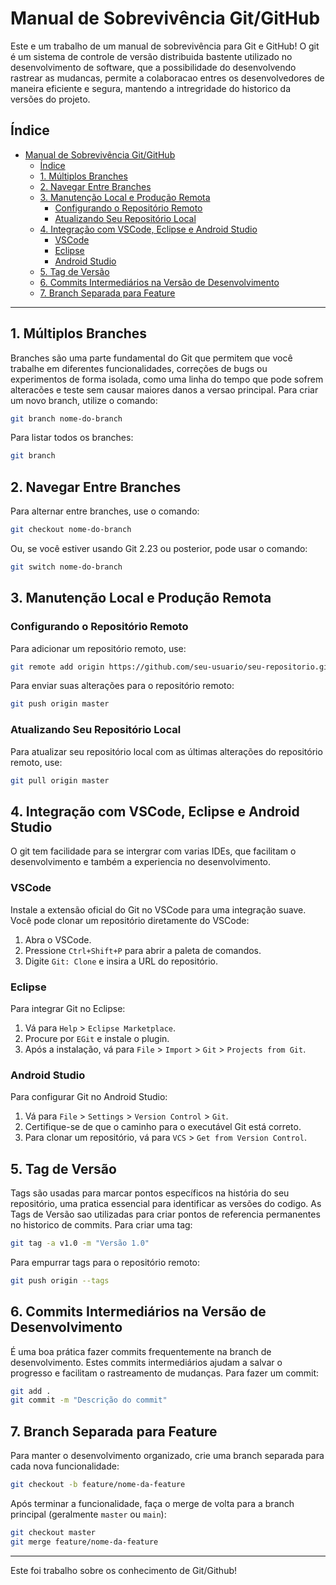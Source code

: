 # Manual de Sobrevivência Git/GitHub

Este e um trabalho de um manual de sobrevivência para Git e GitHub! O git é um sistema de controle de versão distribuida bastente utilizado no desenvolvimento de software, que a possibilidade do desenvolvendo rastrear as mudancas, permite a colaboracao entres os desenvolvedores de maneira eficiente e segura, mantendo a intregridade
do historico da versões do projeto.

## Índice

- [Manual de Sobrevivência Git/GitHub](#manual-de-sobrevivência-gitgithub)
  - [Índice](#índice)
  - [ 1. Múltiplos Branches](#-1-múltiplos-branches)
  - [ 2. Navegar Entre Branches](#-2-navegar-entre-branches)
  - [ 3. Manutenção Local e Produção Remota](#-3-manutenção-local-e-produção-remota)
    - [Configurando o Repositório Remoto](#configurando-o-repositório-remoto)
    - [Atualizando Seu Repositório Local](#atualizando-seu-repositório-local)
  - [ 4. Integração com VSCode, Eclipse e Android Studio](#-4-integração-com-vscode-eclipse-e-android-studio)
    - [VSCode](#vscode)
    - [Eclipse](#eclipse)
    - [Android Studio](#android-studio)
  - [ 5. Tag de Versão](#-5-tag-de-versão)
  - [ 6. Commits Intermediários na Versão de Desenvolvimento](#-6-commits-intermediários-na-versão-de-desenvolvimento)
  - [ 7. Branch Separada para Feature](#-7-branch-separada-para-feature)

---

## <a name="multiplos-branches"></a> 1. Múltiplos Branches

Branches são uma parte fundamental do Git que permitem que você trabalhe em diferentes funcionalidades, correções de bugs ou experimentos de forma isolada, como uma linha do tempo que pode sofrem alteracões e teste sem causar maiores danos a versao principal. Para criar um novo branch, utilize o comando:

```sh
git branch nome-do-branch
```

Para listar todos os branches:

```sh
git branch
```

## <a name="navegar-entre-branches"></a> 2. Navegar Entre Branches

Para alternar entre branches, use o comando:

```sh
git checkout nome-do-branch
```

Ou, se você estiver usando Git 2.23 ou posterior, pode usar o comando:

```sh
git switch nome-do-branch
```

## <a name="manutencao-local-e-producao-remota"></a> 3. Manutenção Local e Produção Remota

### Configurando o Repositório Remoto

Para adicionar um repositório remoto, use:

```sh
git remote add origin https://github.com/seu-usuario/seu-repositorio.git
```

Para enviar suas alterações para o repositório remoto:

```sh
git push origin master
```

### Atualizando Seu Repositório Local

Para atualizar seu repositório local com as últimas alterações do repositório remoto, use:

```sh
git pull origin master
```

## <a name="integracao-vscode-eclipse-android-studio"></a> 4. Integração com VSCode, Eclipse e Android Studio
O git tem facilidade para se intergrar com varias IDEs, que facilitam o desenvolvimento e também a experiencia no desenvolvimento.

### VSCode

Instale a extensão oficial do Git no VSCode para uma integração suave. Você pode clonar um repositório diretamente do VSCode:

1. Abra o VSCode.
2. Pressione `Ctrl+Shift+P` para abrir a paleta de comandos.
3. Digite `Git: Clone` e insira a URL do repositório.

### Eclipse

Para integrar Git no Eclipse:

1. Vá para `Help` > `Eclipse Marketplace`.
2. Procure por `EGit` e instale o plugin.
3. Após a instalação, vá para `File` > `Import` > `Git` > `Projects from Git`.

### Android Studio

Para configurar Git no Android Studio:

1. Vá para `File` > `Settings` > `Version Control` > `Git`.
2. Certifique-se de que o caminho para o executável Git está correto.
3. Para clonar um repositório, vá para `VCS` > `Get from Version Control`.

## <a name="tag-de-versao"></a> 5. Tag de Versão

Tags são usadas para marcar pontos específicos na história do seu repositório, uma pratica essencial para identificar as versões do codigo. As Tags de Versão sao utilizadas para criar pontos de referencia permanentes no historico de commits. Para criar uma tag:

```sh
git tag -a v1.0 -m "Versão 1.0"
```

Para empurrar tags para o repositório remoto:

```sh
git push origin --tags
```

## <a name="commits-intermediarios"></a> 6. Commits Intermediários na Versão de Desenvolvimento

É uma boa prática fazer commits frequentemente na branch de desenvolvimento. Estes commits intermediários ajudam a salvar o progresso e facilitam o rastreamento de mudanças. Para fazer um commit:

```sh
git add .
git commit -m "Descrição do commit"
```

## <a name="branch-separada-feature"></a> 7. Branch Separada para Feature

Para manter o desenvolvimento organizado, crie uma branch separada para cada nova funcionalidade:

```sh
git checkout -b feature/nome-da-feature
```

Após terminar a funcionalidade, faça o merge de volta para a branch principal (geralmente `master` ou `main`):

```sh
git checkout master
git merge feature/nome-da-feature
```
---
Este foi trabalho sobre os conhecimento de Git/Github!
